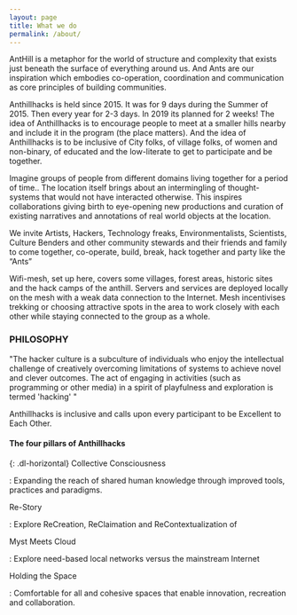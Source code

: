 ```yaml
---
layout: page
title: What we do
permalink: /about/
---
```


AntHill is a metaphor for the world of structure and complexity that exists just beneath the surface of everything around us. And Ants are our inspiration which embodies co-operation, coordination and communication as core principles of building communities.

Anthillhacks is held since 2015. It was for 9 days during the Summer of 2015. Then every year for 2-3 days. In 2019 its planned for 2 weeks! The idea of Anthillhacks is to encourage people to meet at a smaller hills nearby and include it in the program (the place matters). And the idea of Anthillhacks is to be inclusive of City folks, of village folks, of women and non-binary, of educated and the low-literate to get to participate and be together.

Imagine groups of people from different domains living together for a period of time.. The location itself brings about an intermingling of thought-systems that would not have interacted otherwise. This inspires collaborations giving birth to eye-opening new productions and curation of existing narratives and annotations of real world objects at the location.

We invite Artists, Hackers, Technology freaks, Environmentalists, Scientists, Culture Benders and other community stewards and their friends and family to come together, co-operate, build, break, hack together and party like the “Ants”

Wifi-mesh, set up here, covers some villages, forest areas, historic sites and the hack camps of the anthill. Servers and services are deployed locally on the mesh with a weak data connection to the Internet. Mesh incentivises trekking or choosing attractive spots in the area to work closely with each other while staying connected to the group as a whole.


### PHILOSOPHY

"The hacker culture is a subculture of individuals who enjoy the intellectual challenge of creatively overcoming limitations of systems to achieve novel and clever outcomes. The act of engaging in activities (such as programming or other media) in a spirit of playfulness and exploration is termed 'hacking' "

Anthillhacks is inclusive and calls upon every participant to be Excellent to Each Other.

#### The four pillars of Anthillhacks

{: .dl-horizontal}
Collective Consciousness

: Expanding the reach of shared human knowledge through improved tools, practices and paradigms.

Re-Story

: Explore ReCreation, ReClaimation and ReContextualization of

Myst Meets Cloud

: Explore need-based local networks versus the mainstream Internet

Holding the Space

: Comfortable for all and cohesive spaces that enable innovation, recreation and collaboration.


